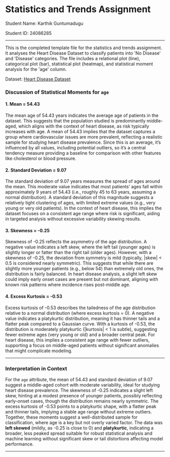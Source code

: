 # Statistics and Trends Assignment

Student Name: Karthik Guntumadugu

Student ID: 24086285

----


This is the completed template file for the statistics and trends assignment.
It analyses the Heart Disease Dataset to classify patients into 'No Disease' and 'Disease' categories.
The file includes a relational plot (line), categorical plot (bar), statistical plot (heatmap),
and statistical moment analysis for the 'age' column. 


Dataset: [Heart Disease Dataset](https://www.kaggle.com/datasets/johnsmith88/heart-disease-dataset)

### Discussion of Statistical Moments for `age`

#### 1. Mean = 54.43
The mean age of 54.43 years indicates the average age of patients in the dataset. This suggests that the population studied is predominantly middle-aged, which aligns with the context of heart disease, as risk typically increases with age. A mean of 54.43 implies that the dataset captures a group where cardiovascular issues are more prevalent, reflecting a realistic sample for studying heart disease prevalence. Since this is an average, it’s influenced by all values, including potential outliers, so it’s a central tendency measure providing a baseline for comparison with other features like cholesterol or blood pressure.

#### 2. Standard Deviation = 9.07
The standard deviation of 9.07 years measures the spread of ages around the mean. This moderate value indicates that most patients’ ages fall within approximately 9 years of 54.43 (i.e., roughly 45 to 63 years, assuming a normal distribution). A standard deviation of this magnitude suggests a relatively tight clustering of ages, with limited extreme values (e.g., very young or very old patients). In the context of heart disease, this implies the dataset focuses on a consistent age range where risk is significant, aiding in targeted analysis without excessive variability skewing results.

#### 3. Skewness = -0.25
Skewness of -0.25 reflects the asymmetry of the age distribution. A negative value indicates a left skew, where the left tail (younger ages) is slightly longer or fatter than the right tail (older ages). However, with a skewness of -0.25, the deviation from symmetry is mild (typically, |skew| < 0.5 is considered nearly symmetric). This suggests that while there are slightly more younger patients (e.g., below 54) than extremely old ones, the distribution is fairly balanced. In heart disease analysis, a slight left skew could imply early onset cases are present but not dominant, aligning with known risk patterns where incidence rises post-middle age.

#### 4. Excess Kurtosis = -0.53
Excess kurtosis of -0.53 describes the tailedness of the age distribution relative to a normal distribution (where excess kurtosis = 0). A negative value indicates a platykurtic distribution, meaning it has thinner tails and a flatter peak compared to a Gaussian curve. With a kurtosis of -0.53, the distribution is moderately platykurtic (|kurtosis| < 1 is subtle), suggesting fewer extreme ages (very young or old) and a broader central peak. For heart disease, this implies a consistent age range with fewer outliers, supporting a focus on middle-aged patients without significant anomalies that might complicate modeling.

---

### Interpretation in Context
For the `age` attribute, the mean of 54.43 and standard deviation of 9.07 suggest a middle-aged cohort with moderate variability, ideal for studying heart disease prevalence. The skewness of -0.25 indicates a slight left skew, hinting at a modest presence of younger patients, possibly reflecting early-onset cases, though the distribution remains nearly symmetric. The excess kurtosis of -0.53 points to a platykurtic shape, with a flatter peak and thinner tails, implying a stable age range without extreme outliers. Together, these moments suggest a well-distributed sample for classification, where age is a key but not overly varied factor. The data was **left skewed** (mildly, as -0.25 is close to 0) and **platykurtic**, indicating a broader, less peaked spread suitable for robust statistical analysis and machine learning without significant skew or tail distortions affecting model performance.

---
